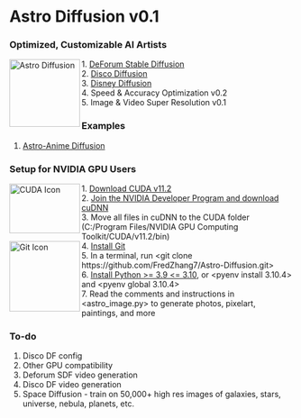 # Astro Diffusion v0.1

### Optimized, Customizable AI Artists
<img align="left" width="125" height="120" src="https://cdn.discordapp.com/attachments/999941428052500632/1000242308177993748/vitchen2.png" alt="Astro Diffusion">
1. <a href="https://colab.research.google.com/github/deforum/stable-diffusion/blob/main/Deforum_Stable_Diffusion.ipynb" target="_blank" alt="Deforum SDF">DeForum Stable Diffusion</a>
<br>
2. <a href="https://colab.research.google.com/github/alembics/disco-diffusion/blob/main/Disco_Diffusion.ipynb" target="_blank" alt="Disco DF">Disco Diffusion</a>
<br>
3. <a href="https://huggingface.co/nitrosocke/mo-di-diffusion" target="_blank" alt="Disney DF">Disney Diffusion</a>
<br>
4. Speed & Accuracy Optimization v0.2
<br>
5. Image & Video Super Resolution v0.1

### Examples
1. [Astro-Anime Diffusion](/art-examples/anime.md)

### Setup for NVIDIA GPU Users
<img align="left" width="125" height="88" src="https://miro.medium.com/max/394/1*Z_vXwV0SPudOAdlZnoAkWA.png" alt="CUDA Icon">
1. <a href="https://developer.nvidia.com/cuda-downloads" target="_blank">Download CUDA v11.2</a>
<br>
2. <a href="https://developer.nvidia.com/rdp/cudnn-download" target="_blank">Join the NVIDIA Developer Program and download cuDNN</a>
<br>
3. Move all files in cuDNN to the CUDA folder (C:/Program Files/NVIDIA GPU Computing Toolkit/CUDA/v11.2/bin)
<br>
<img align="left" width="125" height="125" src="https://git-scm.com/images/logos/downloads/Git-Icon-1788C.png" alt="Git Icon">
4. <a href="https://git-scm.com/downloads" target="_blank">Install Git</a>
<br>
5. In a terminal, run &lt;git clone https://github.com/FredZhang7/Astro-Diffusion.git​​​&gt;
<br>
6. <a href="https://www.python.org/downloads/" target="_blank">Install Python >= 3.9 <= 3.10</a>, or &lt;pyenv install 3.10.4&gt; and &lt;pyenv global 3.10.4&gt;
<br>
7. Read the comments and instructions in &lt;astro_image.py&gt; to generate photos, pixelart, paintings, and more

### To-do
1. Disco DF config
2. Other GPU compatibility
3. Deforum SDF video generation
4. Disco DF video generation
5. Space Diffusion - train on 50,000+ high res images of galaxies, stars, universe, nebula, planets, etc.